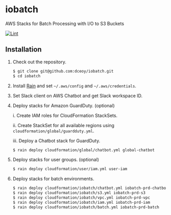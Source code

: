 iobatch
=======

AWS Stacks for Batch Processing with I/O to S3 Buckets

[![Lint](https://github.com/dceoy/iobatch/actions/workflows/lint.yml/badge.svg)](https://github.com/dceoy/iobatch/actions/workflows/lint.yml)

Installation
------------

1.  Check out the repository.

    ```sh
    $ git clone git@github.com:dceoy/iobatch.git
    $ cd iobatch
    ```

2.  Install [Rain](https://github.com/aws-cloudformation/rain) and set `~/.aws/config` and `~/.aws/credentials`.

3.  Set Slack client on AWS Chatbot and get Slack workspace ID.

4.  Deploy stacks for Amazon GuardDuty. (optional)

    i.    Create IAM roles for CloudFormation StackSets.

    ii.   Create StackSet for all available regions using `cloudformation/global/guardduty.yml`.

    iii.  Deploy a Chatbot stack for GuardDuty.

    ```sh
    $ rain deploy cloudformation/global/chatbot.yml global-chatbot
    ```

5.  Deploy stacks for user groups. (optional)

    ```sh
    $ rain deploy cloudformation/user/iam.yml user-iam
    ```

6.  Deploy stacks for batch environments.

    ```sh
    $ rain deploy cloudformation/iobatch/chatbot.yml iobatch-prd-chatbot
    $ rain deploy cloudformation/iobatch/s3.yml iobatch-prd-s3
    $ rain deploy cloudformation/iobatch/vpc.yml iobatch-prd-vpc
    $ rain deploy cloudformation/iobatch/iam.yml iobatch-prd-iam
    $ rain deploy cloudformation/iobatch/batch.yml iobatch-prd-batch
    ```

